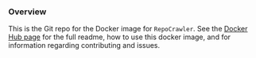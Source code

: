 ### Overview

This is the Git repo for the Docker image for <code>RepoCrawler</code>. See the  <a href="https://hub.docker.com/r/inahomoronyia/repocrawler">Docker Hub page</a> for the full readme, how to use this docker image, and for information regarding contributing and issues.

<!--
**RepoCrawler/repocrawler** is a ✨ _special_ ✨ repository because its `README.md` (this file) appears on your GitHub profile.

Here are some ideas to get you started:

- 🔭 I’m currently working on ...
- 🌱 I’m currently learning ...
- 👯 I’m looking to collaborate on ...
- 🤔 I’m looking for help with ...
- 💬 Ask me about ...
- 📫 How to reach me: ...
- 😄 Pronouns: ...
- ⚡ Fun fact: ...
-->
